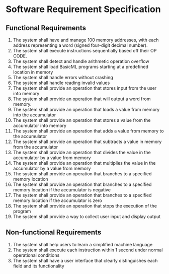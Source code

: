 # Software Requirement Specification

## Functional Requirements
1. The system shall have and manage 100 memory addresses, with each address representing a word (signed four-digit decimal number).
2. The system shall execute instructions sequentially based off their OP CODE.
3. The system shall detect and handle arithmetic operation overflow 
4. The system shall load BasicML programs starting at a predefined location in memory
5. The system shall handle errors without crashing
6. The system shall handle reading invalid values
7. The system shall provide an operation that stores input from the user into memory
8. The system shall provide an operation that will output a word from memory.
9. The system shall provide an operation that loads a value from memory into the accumulator
10. The system shall provide an operation that stores a value from the accumulator into memory
11. The system shall provide an operation that adds a value from memory to the accumulator
12. The system shall provide an operation that subtracts a value in memory from the accumulator 
13. The system shall provide an operation that divides the value in the accumulator by a value from memory
14. The system shall provide an operation that multiplies the value in the accumulator by a value from memory
15. The system shall provide an operation that branches to a specified memory location 
16. The system shall provide an operation that branches to a specified memory location if the accumulator is negative 
17. The system shall provide an operation that branches to a specified memory location if the accumulator is zero
18. The system shall provide an operation that stops the execution of the program 
19. The system shall provide a way to collect user input and display output

## Non-functional Requirements
1. The system shall help users to learn a simplified machine language
2. The system shall execute each instruction within 1 second under normal operational conditions
3. The system shall have a user interface that clearly distinguishes each field and its functionality